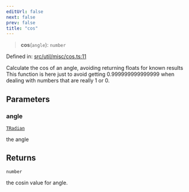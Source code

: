 ```yaml
---
editUrl: false
next: false
prev: false
title: "cos"
---
```


> **cos**(`angle`): `number`

Defined in: [src/util/misc/cos.ts:11](https://github.com/fabricjs/fabric.js/blob/e114448a1bce9b68a3e1bba337bc0c83a35c1aa5/src/util/misc/cos.ts#L11)

Calculate the cos of an angle, avoiding returning floats for known results
This function is here just to avoid getting 0.999999999999999 when dealing
with numbers that are really 1 or 0.

## Parameters

### angle

[`TRadian`](/api/type-aliases/tradian/)

the angle

## Returns

`number`

the cosin value for angle.
